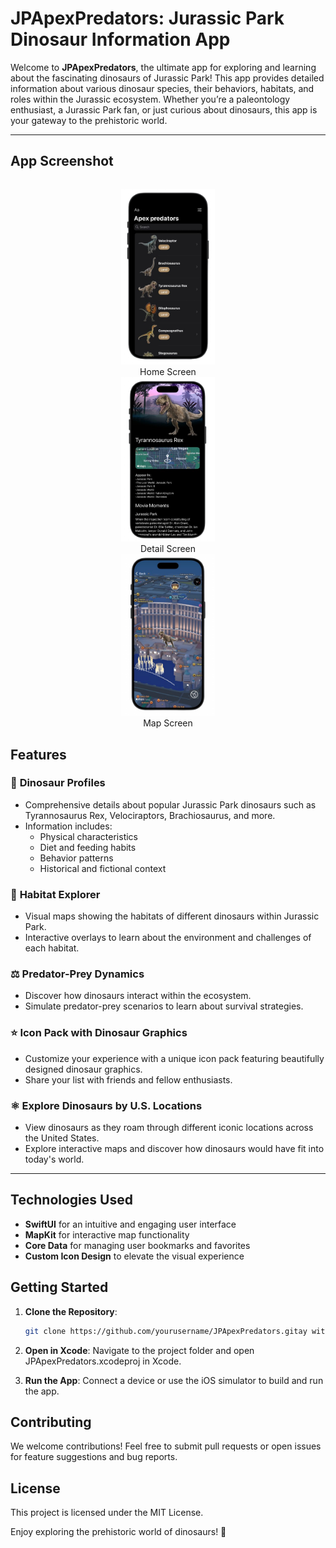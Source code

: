 # JPApexPredators: Jurassic Park Dinosaur Information App

Welcome to **JPApexPredators**, the ultimate app for exploring and learning about the fascinating dinosaurs of Jurassic Park! This app provides detailed information about various dinosaur species, their behaviors, habitats, and roles within the Jurassic ecosystem. Whether you’re a paleontology enthusiast, a Jurassic Park fan, or just curious about dinosaurs, this app is your gateway to the prehistoric world.

---
## App Screenshot

<p align="center" style="display: flex; justify-content: center; gap: 20px;">
  <figure style="margin: 0; text-align: center;">
    <img src="Screenshots/home.png" alt="Home Screen" width="150" />
    <figcaption>Home Screen</figcaption>
  </figure>
  <figure style="margin: 0; text-align: center;">
    <img src="Screenshots/detail.png" alt="Detail Screen" width="150" />
    <figcaption>Detail Screen</figcaption>
  </figure>
  <figure style="margin: 0; text-align: center;">
    <img src="Screenshots/map.png" alt="Map Screen" width="150" />
    <figcaption>Map Screen</figcaption>
  </figure>
</p>


## Features

### 🦖 **Dinosaur Profiles**
- Comprehensive details about popular Jurassic Park dinosaurs such as Tyrannosaurus Rex, Velociraptors, Brachiosaurus, and more.
- Information includes:
  - Physical characteristics
  - Diet and feeding habits
  - Behavior patterns
  - Historical and fictional context

### 🌳 **Habitat Explorer**
- Visual maps showing the habitats of different dinosaurs within Jurassic Park.
- Interactive overlays to learn about the environment and challenges of each habitat.

### ⚖️ **Predator-Prey Dynamics**
- Discover how dinosaurs interact within the ecosystem.
- Simulate predator-prey scenarios to learn about survival strategies.

### ⭐ **Icon Pack with Dinosaur Graphics**
- Customize your experience with a unique icon pack featuring beautifully designed dinosaur graphics.
- Share your list with friends and fellow enthusiasts.

### ⚛️ **Explore Dinosaurs by U.S. Locations**
- View dinosaurs as they roam through different iconic locations across the United States.
- Explore interactive maps and discover how dinosaurs would have fit into today's world.
  
---

## Technologies Used  
- **SwiftUI** for an intuitive and engaging user interface  
- **MapKit** for interactive map functionality  
- **Core Data** for managing user bookmarks and favorites  
- **Custom Icon Design** to elevate the visual experience  

## Getting Started  

1. **Clone the Repository**:  
   ```bash
   git clone https://github.com/yourusername/JPApexPredators.gitay with **JPApexPredators** and explore the mysteries of prehistoric life!

2. **Open in Xcode**:
Navigate to the project folder and open JPApexPredators.xcodeproj in Xcode.

3. **Run the App**:
Connect a device or use the iOS simulator to build and run the app.

## Contributing

We welcome contributions! Feel free to submit pull requests or open issues for feature suggestions and bug reports.

## License

This project is licensed under the MIT License.

Enjoy exploring the prehistoric world of dinosaurs! 🦖
